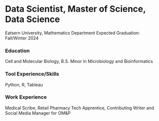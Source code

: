# Data Scientist, Master of Science, Data Science 
Eatsern University, Mathematics Department
Expected Graduation: Fall/Winter 2024

### Education 
Cell and Molecular Biology, B.S.
Minor in Microbiology and Bioinformatics 

### Tool Experience/Skills
Python,
R,
Tableau


### Work Experience
Medical Scribe, 
Retail Pharmacy Tech Apprentice, 
Contributing Writer and Social Media Manager for OM&P

